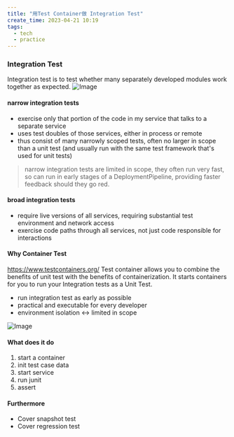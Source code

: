 ```yaml
---
title: "用Test Container做 Integration Test"
create_time: 2023-04-21 10:19
tags:
  - tech
  - practice
---
```

### Integration Test

Integration test is to test whether many separately developed modules work together as expected.
![Image](/2023-04-21-integration-test-with-test-container/1.png)

#### narrow integration tests
-   exercise only that portion of the code in my service that talks to a separate service
-   uses test doubles of those services, either in process or remote
-   thus consist of many narrowly scoped tests, often no larger in scope than a unit test (and usually run with the same test framework that's used for unit tests)

> narrow integration tests are limited in scope, they often run very fast, so can run in early stages of a DeploymentPipeline, providing faster feedback should they go red.

#### broad integration tests
-   require live versions of all services, requiring substantial test environment and network access
-   exercise code paths through all services, not just code responsible for interactions

#### Why Container Test
https://www.testcontainers.org/
Test container allows you to combine the benefits of unit test with the benefits of containerization. It starts containers for you to run your Integration tests as a Unit Test.

-   run integration test as early as possible
-   practical and executable for every developer
-   environment isolation ↔︎ limited in scope

![Image](/2023-04-21-integration-test-with-test-container/2.png)

#### What does it do
1.  start a container
2.  init test case data
3.  start service
4.  run junit
5.  assert

#### Furthermore
- Cover snapshot test
- Cover regression test
